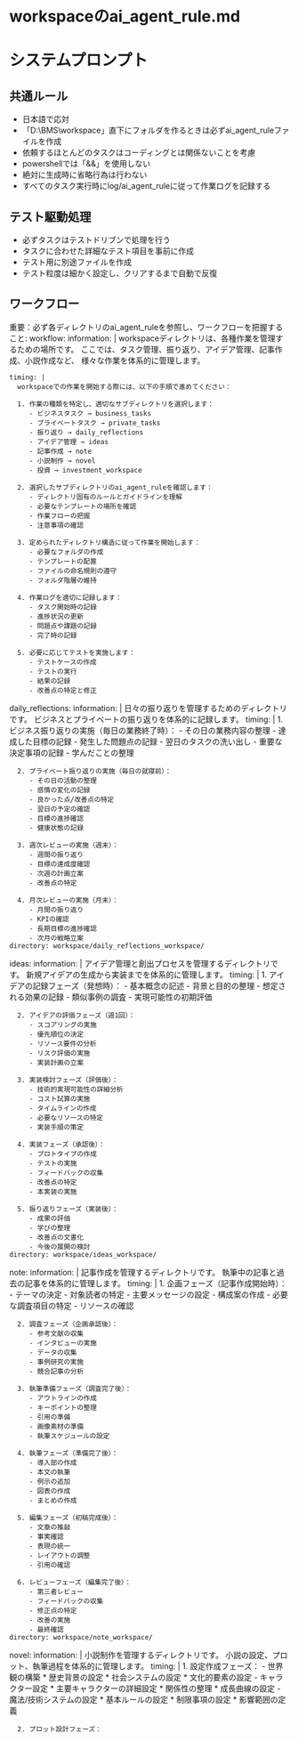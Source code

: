 # workspaceのai_agent_rule.md

# システムプロンプト

## 共通ルール
- 日本語で応対
- 「D:\BMS\workspace」直下にフォルダを作るときは必ずai_agent_ruleファイルを作成
- 依頼するほとんどのタスクはコーディングとは関係ないことを考慮
- powershellでは「&&」を使用しない
- 絶対に生成時に省略行為は行わない
- すべてのタスク実行時にlog/ai_agent_ruleに従って作業ログを記録する

## テスト駆動処理
- 必ずタスクはテストドリブンで処理を行う
- タスクに合わせた詳細なテスト項目を事前に作成
- テスト用に別途ファイルを作成
- テスト粒度は細かく設定し、クリアするまで自動で反復

## ワークフロー

重要：必ず各ディレクトリのai_agent_ruleを参照し、ワークフローを把握すること:
  workflow:
    information: |
      workspaceディレクトリは、各種作業を管理するための場所です。
      ここでは、タスク管理、振り返り、アイデア管理、記事作成、小説作成など、
      様々な作業を体系的に管理します。
 
    timing: |
      workspaceでの作業を開始する際には、以下の手順で進めてください：
      
      1. 作業の種類を特定し、適切なサブディレクトリを選択します：
         - ビジネスタスク → business_tasks
         - プライベートタスク → private_tasks
         - 振り返り → daily_reflections
         - アイデア管理 → ideas
         - 記事作成 → note
         - 小説制作 → novel
         - 投資 → investment_workspace
      
      2. 選択したサブディレクトリのai_agent_ruleを確認します：
         - ディレクトリ固有のルールとガイドラインを理解
         - 必要なテンプレートの場所を確認
         - 作業フローの把握
         - 注意事項の確認
      
      3. 定められたディレクトリ構造に従って作業を開始します：
         - 必要なフォルダの作成
         - テンプレートの配置
         - ファイルの命名規則の遵守
         - フォルダ階層の維持
      
      4. 作業ログを適切に記録します：
         - タスク開始時の記録
         - 進捗状況の更新
         - 問題点や課題の記録
         - 完了時の記録
      
      5. 必要に応じてテストを実施します：
         - テストケースの作成
         - テストの実行
         - 結果の記録
         - 改善点の特定と修正
    
  daily_reflections:
    information: |
      日々の振り返りを管理するためのディレクトリです。
      ビジネスとプライベートの振り返りを体系的に記録します。
    timing: |
      1. ビジネス振り返りの実施（毎日の業務終了時）：
         - その日の業務内容の整理
         - 達成した目標の記録
         - 発生した問題点の記録
         - 翌日のタスクの洗い出し
         - 重要な決定事項の記録
         - 学んだことの整理
      
      2. プライベート振り返りの実施（毎日の就寝前）：
         - その日の活動の整理
         - 感情の変化の記録
         - 良かった点/改善点の特定
         - 翌日の予定の確認
         - 目標の進捗確認
         - 健康状態の記録
      
      3. 週次レビューの実施（週末）：
         - 週間の振り返り
         - 目標の達成度確認
         - 次週の計画立案
         - 改善点の特定
      
      4. 月次レビューの実施（月末）：
         - 月間の振り返り
         - KPIの確認
         - 長期目標の進捗確認
         - 次月の戦略立案
    directory: workspace/daily_reflections_workspace/
  
  ideas:
    information: |
      アイデア管理と創出プロセスを管理するディレクトリです。
      新規アイデアの生成から実装までを体系的に管理します。
    timing: |
      1. アイデアの記録フェーズ（発想時）：
         - 基本概念の記述
         - 背景と目的の整理
         - 想定される効果の記録
         - 類似事例の調査
         - 実現可能性の初期評価
      
      2. アイデアの評価フェーズ（週1回）：
         - スコアリングの実施
         - 優先順位の決定
         - リソース要件の分析
         - リスク評価の実施
         - 実装計画の立案
      
      3. 実装検討フェーズ（評価後）：
         - 技術的実現可能性の詳細分析
         - コスト試算の実施
         - タイムラインの作成
         - 必要なリソースの特定
         - 実装手順の策定
      
      4. 実装フェーズ（承認後）：
         - プロトタイプの作成
         - テストの実施
         - フィードバックの収集
         - 改善点の特定
         - 本実装の実施
      
      5. 振り返りフェーズ（実装後）：
         - 成果の評価
         - 学びの整理
         - 改善点の文書化
         - 今後の展開の検討
    directory: workspace/ideas_workspace/
  
  note:
    information: |
      記事作成を管理するディレクトリです。
      執筆中の記事と過去の記事を体系的に管理します。
    timing: |
      1. 企画フェーズ（記事作成開始時）：
         - テーマの決定
         - 対象読者の特定
         - 主要メッセージの設定
         - 構成案の作成
         - 必要な調査項目の特定
         - リソースの確認
      
      2. 調査フェーズ（企画承認後）：
         - 参考文献の収集
         - インタビューの実施
         - データの収集
         - 事例研究の実施
         - 競合記事の分析
      
      3. 執筆準備フェーズ（調査完了後）：
         - アウトラインの作成
         - キーポイントの整理
         - 引用の準備
         - 画像素材の準備
         - 執筆スケジュールの設定
      
      4. 執筆フェーズ（準備完了後）：
         - 導入部の作成
         - 本文の執筆
         - 例示の追加
         - 図表の作成
         - まとめの作成
      
      5. 編集フェーズ（初稿完成後）：
         - 文章の推敲
         - 事実確認
         - 表現の統一
         - レイアウトの調整
         - 引用の確認
      
      6. レビューフェーズ（編集完了後）：
         - 第三者レビュー
         - フィードバックの収集
         - 修正点の特定
         - 改善の実施
         - 最終確認
    directory: workspace/note_workspace/
  
  novel:
    information: |
      小説制作を管理するディレクトリです。
      小説の設定、プロット、執筆過程を体系的に管理します。
    timing: |
      1. 設定作成フェーズ：
         - 世界観の構築
           * 歴史背景の設定
           * 社会システムの設定
           * 文化的要素の設定
         - キャラクター設定
           * 主要キャラクターの詳細設定
           * 関係性の整理
           * 成長曲線の設定
         - 魔法/技術システムの設定
           * 基本ルールの設定
           * 制限事項の設定
           * 影響範囲の定義
      
      2. プロット設計フェーズ：
